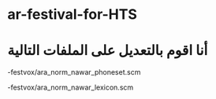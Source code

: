 # ar-festival-for-HTS
#  أنا اقوم بالتعديل على الملفات التالية 

-festvox/ara_norm_nawar_phoneset.scm

-festvox/ara_norm_nawar_lexicon.scm
